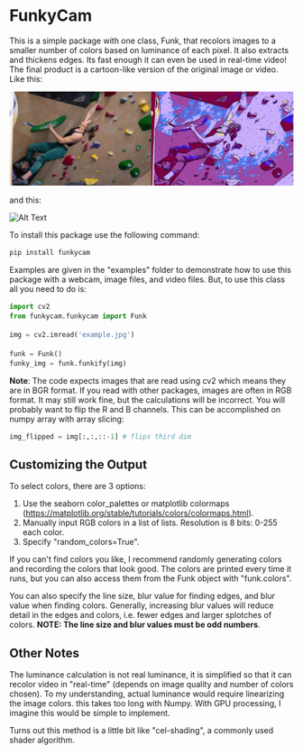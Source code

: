 # FunkyCam

This is a simple package with one class, Funk, that recolors images to a smaller number of colors based on luminance of each pixel. It also extracts and thickens edges. Its fast enough it can even be used in real-time video!
The final product is a cartoon-like version of the original image or video. Like this:

![Image](./climb.png)

and this:

![Alt Text](./funkykillbill.gif)

To install this package use the following command:

```bash
pip install funkycam
```

Examples are given in the "examples" folder to demonstrate how to use this package with a webcam, image files, and video files. But, to use this class all you need to do is:

```python
import cv2
from funkycam.funkycam import Funk

img = cv2.imread('example.jpg')

funk = Funk()
funky_img = funk.funkify(img)
```

**Note**: The code expects images that are read using cv2 which means they are in BGR format. If you read with other packages, images are often in RGB format. It may still work fine, but the calculations will be incorrect. You will probably want to flip the R and B channels. 
This can be accomplished on numpy array with array slicing:

```python
img_flipped = img[:,:,::-1] # flips third dim
```

## Customizing the Output 
To select colors, there are 3 options:
1. Use the seaborn color_palettes or matplotlib colormaps (https://matplotlib.org/stable/tutorials/colors/colormaps.html).
2. Manually input RGB colors in a list of lists. Resolution is 8 bits: 0-255 each color.
3. Specify "random_colors=True".

If you can't find colors you like, I recommend randomly generating colors and recording the colors that look good. The colors are printed every time it runs, but you can also access them from the Funk object with "funk.colors".

You can also specify the line size, blur value for finding edges, and blur value when finding colors. Generally, increasing blur values will reduce detail in the edges and colors, i.e. fewer edges and larger splotches of colors. **NOTE: The line size and blur values must be odd numbers**. 

## Other Notes
The luminance calculation is not real luminance, it is simplified so that it can recolor video in "real-time" (depends on image quality and number of colors chosen). To my understanding, actual luminance would require linearizing the image colors. this takes too long with Numpy. With GPU processing, I imagine this would be simple to implement. 

Turns out this method is a little bit like "cel-shading", a commonly used shader algorithm.
